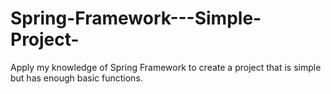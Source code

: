 # Spring-Framework---Simple-Project-
Apply my knowledge of Spring Framework to create a project that is simple but has enough basic functions.
